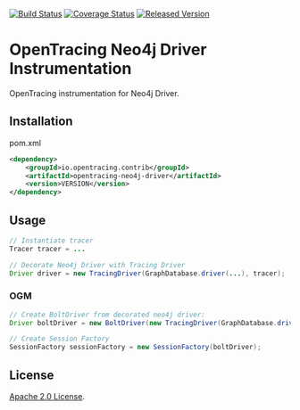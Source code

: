 [![Build Status][ci-img]][ci] [![Coverage Status][cov-img]][cov] [![Released Version][maven-img]][maven]

# OpenTracing Neo4j Driver Instrumentation
OpenTracing instrumentation for Neo4j Driver.

## Installation

pom.xml
```xml
<dependency>
    <groupId>io.opentracing.contrib</groupId>
    <artifactId>opentracing-neo4j-driver</artifactId>
    <version>VERSION</version>
</dependency>
```

## Usage

```java
// Instantiate tracer
Tracer tracer = ...

// Decorate Neo4j Driver with Tracing Driver
Driver driver = new TracingDriver(GraphDatabase.driver(...), tracer);

```

### OGM
```java
// Create BoltDriver from decorated neo4j driver:
Driver boltDriver = new BoltDriver(new TracingDriver(GraphDatabase.driver(...), tracer));

// Create Session Factory
SessionFactory sessionFactory = new SessionFactory(boltDriver);
```

## License

[Apache 2.0 License](./LICENSE).

[ci-img]: https://travis-ci.org/opentracing-contrib/java-neo4j-driver.svg?branch=master
[ci]: https://travis-ci.org/opentracing-contrib/java-neo4j-driver
[cov-img]: https://coveralls.io/repos/github/opentracing-contrib/java-neo4j-driver/badge.svg?branch=master
[cov]: https://coveralls.io/github/opentracing-contrib/java-neo4j-driver?branch=master
[maven-img]: https://img.shields.io/maven-central/v/io.opentracing.contrib/opentracing-neo4j-driver.svg
[maven]: http://search.maven.org/#search%7Cga%7C1%7Copentracing-neo4j-driver

